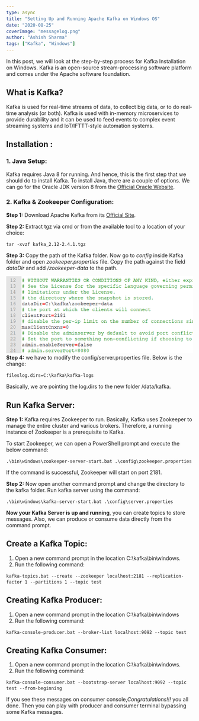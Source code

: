 ```yaml
---
type: async
title: "Setting Up and Running Apache Kafka on Windows OS"
date: "2020-08-25"
coverImage: "messagelog.png"
author: "Ashish Sharma"
tags: ["Kafka", "Windows"]
---
```


In this post, we will look at the step-by-step process for Kafka Installation on Windows. Kafka is an open-source stream-processing software platform and comes under the Apache software foundation.

## **What is Kafka?**

Kafka is used for real-time streams of data, to collect big data, or to do real-time analysis (or both). Kafka is used with in-memory microservices to provide durability and it can be used to feed events to complex event streaming systems and IoT/IFTTT-style automation systems.

## **Installation :**

### 1. Java Setup:

Kafka requires Java 8 for running. And hence, this is the first step that we should do to install Kafka. To install Java, there are a couple of options. We can go for the Oracle JDK version 8 from the [Official Oracle Website](https://www.oracle.com/java/technologies/javase/javase-jdk8-downloads.html).

### 2. Kafka & Zookeeper Configuration:

**Step 1:** Download Apache Kafka from its [Official Site](https://kafka.apache.org/downloads).

**Step 2:** Extract tgz via cmd or from the available tool to a location of your choice:

```
tar -xvzf kafka_2.12-2.4.1.tgz
```

**Step 3:** Copy the path of the Kafka folder. Now go to _config_ inside Kafka folder and open _zookeeper.properties_ file. Copy the path against the field _dataDir_ and add _/zookeeper-data_ to the path.

![](zookeeper.png)
**Step 4:** we have to modify the config/server.properties file. Below is the change:

```
fileslog.dirs=C:\kafka\kafka-logs
```

Basically, we are pointing the log.dirs to the new folder /data/kafka.

## **Run Kafka Server:**

**Step 1:** Kafka requires Zookeeper to run. Basically, Kafka uses Zookeeper to manage the entire cluster and various brokers. Therefore, a running instance of Zookeeper is a prerequisite to Kafka.

To start Zookeeper, we can open a PowerShell prompt and execute the below command:

```
.\bin\windows\zookeeper-server-start.bat .\config\zookeeper.properties
```

If the command is successful, Zookeeper will start on port 2181.

**Step 2:** Now open another command prompt and change the directory to the kafka folder. Run kafka server using the command:

```
.\bin\windows\kafka-server-start.bat .\config\server.properties
```

**Now your Kafka Server is up and running**, you can create topics to store messages. Also, we can produce or consume data directly from the command prompt.

## **Create a Kafka Topic:**

1. Open a new command prompt in the location C:\kafka\bin\windows.
2. Run the following command:

```
kafka-topics.bat --create --zookeeper localhost:2181 --replication-factor 1 --partitions 1 --topic test
```

## **Creating Kafka Producer:**

1. Open a new command prompt in the location C:\kafka\bin\windows
2. Run the following command:

```
kafka-console-producer.bat --broker-list localhost:9092 --topic test
```

## **Creating Kafka Consumer:**

1. Open a new command prompt in the location C:\kafka\bin\windows.
2. Run the following command:

```
kafka-console-consumer.bat --bootstrap-server localhost:9092 --topic test --from-beginning
```

If you see these messages on consumer console,_Congratulations!!!_ you all done. Then you can play with producer and consumer terminal bypassing some Kafka messages.
